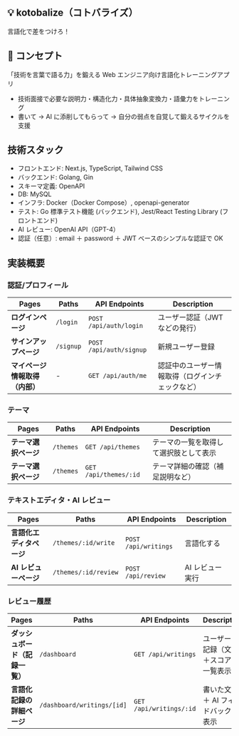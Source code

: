 ## 💡 kotobalize（コトバライズ）

言語化で差をつけろ！

## 🧠 コンセプト

「技術を言葉で語る力」を鍛える Web エンジニア向け言語化トレーニングアプリ

- 技術面接で必要な説明力・構造化力・具体抽象変換力・語彙力をトレーニング
- 書いて → AI に添削してもらって → 自分の弱点を自覚して鍛えるサイクルを支援

## 技術スタック

- フロントエンド: Next.js, TypeScript, Tailwind CSS
- バックエンド: Golang, Gin
- スキーマ定義: OpenAPI
- DB: MySQL
- インフラ: Docker（Docker Compose）, openapi-generator
- テスト: Go 標準テスト機能 (バックエンド), Jest/React Testing Library (フロントエンド)
- AI レビュー: OpenAI API（GPT-4）
- 認証（任意）: email ＋ password ＋ JWT ベースのシンプルな認証で OK

## 実装概要

### 認証/プロフィール

| Pages                          | Paths     | API Endpoints           | Description                                      |
| ------------------------------ | --------- | ----------------------- | ------------------------------------------------ |
| **ログインページ**             | `/login`  | `POST /api/auth/login`  | ユーザー認証（JWT などの発行）                   |
| **サインアップページ**         | `/signup` | `POST /api/auth/signup` | 新規ユーザー登録                                 |
| **マイページ情報取得（内部）** | -         | `GET /api/auth/me`      | 認証中のユーザー情報取得（ログインチェックなど） |

### テーマ

| Pages                | Paths     | API Endpoints         | Description                            |
| -------------------- | --------- | --------------------- | -------------------------------------- |
| **テーマ選択ページ** | `/themes` | `GET /api/themes`     | テーマの一覧を取得して選択肢として表示 |
| **テーマ選択ページ** | `/themes` | `GET /api/themes/:id` | テーマ詳細の確認（補足説明など）       |

### テキストエディタ・AI レビュー

| Pages                    | Paths                | API Endpoints        | Description     |
| ------------------------ | -------------------- | -------------------- | --------------- |
| **言語化エディタページ** | `/themes/:id/write`  | `POST /api/writings` | 言語化する      |
| **AI レビューページ**    | `/themes/:id/review` | `POST /api/review`   | AI レビュー実行 |

### レビュー履歴

| Pages                          | Paths                      | API Endpoints           | Description                            |
| ------------------------------ | -------------------------- | ----------------------- | -------------------------------------- |
| **ダッシュボード（記録一覧）** | `/dashboard`               | `GET /api/writings`     | ユーザーの記録（文章＋スコア）一覧表示 |
| **言語化記録の詳細ページ**     | `/dashboard/writings/[id]` | `GET /api/writings/:id` | 書いた文章＋ AI フィードバックの表示   |

